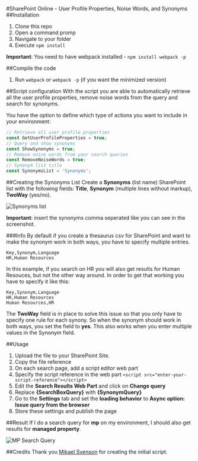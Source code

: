 #SharePoint Online - User Profile Properties, Noise Words, and Synonyms
##Installation
1. Clone this repo
2. Open a command promp
3. Navigate to your folder
4. Execute
``
npm install
``

**Important**: You need to have webpack installed - ``npm install webpack -p``

##Compile the code
1. Run ``webpack`` or ``webpack -p`` (if you want the minimized version)

##Script configuration
With the script you are able to automatically retrieve all the user profile properties, remove noise words from the query and search for synonyms.

You have the option to define which type of actions you want to include in your environment:
```javascript
// Retrieve all user profile properties
const GetUserProfileProperties = true;
// Query and show synonyms
const ShowSynonyms = true;
// Remove noise words from your search queries
const RemoveNoiseWords = true;
// Synonym list title
const SynonymsList = 'Synonyms';
```

##Creating the Synonyms List
Create a **Synonyms** (list name) SharePoint list with the following fields: **Title**, **Synonym** (multiple lines without markup), **TwoWay** (yes/no).

![Synonyms list](https://raw.githubusercontent.com/SPCSR/HelperFunctions/master/SPO-Search-Improvements/synonym-list.png "Synonyms list")

**Important**: insert the synonyms comma seperated like you can see in the screenshot.

###Info
By default if you create a thesaurus csv for SharePoint and want to make the synonym work in both ways, you have to specify multiple entries. 

```
Key,Synonym,Language   
HR,Human Resources
```

In this example, if you search on HR you will also get results for Human Resouces, but not the other way around. In order to get that working you have to specify it like this:

```
Key,Synonym,Language   
HR,Human Resources  
Human Resources,HR
```

The **TwoWay** field is in place to solve this issue so that you only have to specify one rule for each synony. So when the synonym should work in both ways, you set the field to **yes**. This also works when you enter multiple values in the Synonym field.

##Usage
1. Upload the file to your SharePoint Site.
2. Copy the file reference
3. On each search page, add a script editor web part
4. Specify the script reference in the web part ``<script src="enter-your-script-reference"></script>``
5. Edit the **Search Results Web Part** and click on **Change query**
6. Replace **{SearchBoxQuery}** with **{SynonymQuery}**
7. Go to the **Settings** tab and set the **loading behavior** to **Async option: Issue query from the browser**
8. Store these settings and publish the page

##Result
If I do a search query for **mp** on my environment, I should also get results for **managed property**.

![MP Search Query](https://raw.githubusercontent.com/SPCSR/HelperFunctions/master/SPO-Search-Improvements/screenshots/example.png "MP Search Query")

##Credits
Thank you [Mikael Svenson](https://twitter.com/mikaelsvenson) for creating the initial script.